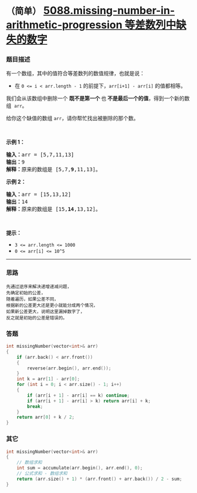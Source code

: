 # `（简单）`  [5088.missing-number-in-arithmetic-progression 等差数列中缺失的数字](https://leetcode-cn.com/contest/biweekly-contest-11/problems/missing-number-in-arithmetic-progression/)

### 题目描述
<p>有一个数组，其中的值符合等差数列的数值规律，也就是说：</p>

<ul>
	<li>在&nbsp;<code>0 &lt;= i &lt; arr.length - 1</code>&nbsp;的前提下，<code>arr[i+1] - arr[i]</code>&nbsp;的值都相等。</li>
</ul>

<p>我们会从该数组中删除一个 <strong>既不是第一个 </strong>也<strong>&nbsp;不是最后一个的值</strong>，得到一个新的数组&nbsp;&nbsp;<code>arr</code>。</p>

<p>给你这个缺值的数组&nbsp;<code>arr</code>，请你帮忙找出被删除的那个数。</p>

<p>&nbsp;</p>

<p><strong>示例 1：</strong></p>

<pre><strong>输入：</strong>arr = [5,7,11,13]
<strong>输出：</strong>9
<strong>解释：</strong>原来的数组是 [5,7,<strong>9</strong>,11,13]。
</pre>

<p><strong>示例 2：</strong></p>

<pre><strong>输入：</strong>arr = [15,13,12]
<strong>输出：</strong>14
<strong>解释：</strong>原来的数组是 [15,<strong>14</strong>,13,12]。</pre>

<p>&nbsp;</p>

<p><strong>提示：</strong></p>

<ul>
	<li><code>3 &lt;= arr.length &lt;= 1000</code></li>
	<li><code>0 &lt;= arr[i] &lt;= 10^5</code></li>
</ul>

            

---
### 思路
```
先通过逆序来解决递增递减问题，
先确定初始的公差，
随着遍历，如果公差不同，
根据新的公差更大还是更小就能分成两个情况，
如果新公差更大，说明这里漏掉数字了，
反之就是初始的公差是错误的。
```

### 答题
``` C++
int missingNumber(vector<int>& arr)
{
	if (arr.back() < arr.front())
	{
		reverse(arr.begin(), arr.end());
	}
	int k = arr[1] - arr[0];
	for (int i = 0; i < arr.size() - 1; i++)
	{
		if (arr[i + 1] - arr[i] == k) continue;
		if (arr[i + 1] - arr[i] > k) return arr[i] + k;
		break;
	}
	return arr[0] + k / 2;
}
```

### 其它
```C++
int missingNumber(vector<int>& arr) 
{
	// 数组求和
	int sum = accumulate(arr.begin(), arr.end(), 0);
	// 公式求和 - 数组求和
	return (arr.size() + 1) * (arr.front() + arr.back()) / 2 - sum;
}
```
